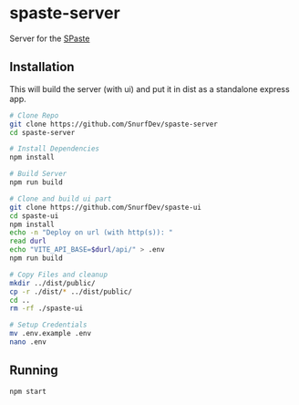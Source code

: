 # spaste-server
Server for the [SPaste](https://paste.snurf.dev)

## Installation
This will build the server (with ui) and put it in dist as a standalone express app.
```bash
# Clone Repo
git clone https://github.com/SnurfDev/spaste-server
cd spaste-server

# Install Dependencies
npm install

# Build Server
npm run build

# Clone and build ui part
git clone https://github.com/SnurfDev/spaste-ui
cd spaste-ui
npm install
echo -n "Deploy on url (with http(s)): "
read durl
echo "VITE_API_BASE=$durl/api/" > .env
npm run build

# Copy Files and cleanup
mkdir ../dist/public/
cp -r ./dist/* ../dist/public/
cd ..
rm -rf ./spaste-ui

# Setup Credentials
mv .env.example .env
nano .env
```

## Running
```bash
npm start
```